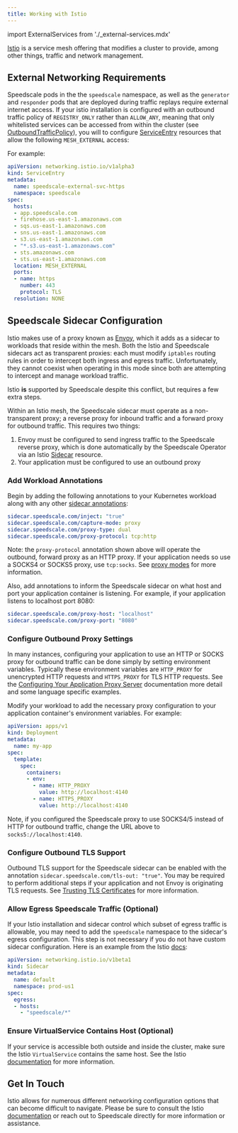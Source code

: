 ```yaml
---
title: Working with Istio
---
```


import ExternalServices from './_external-services.mdx'

[Istio](https://istio.io) is a service mesh offering that modifies a cluster to provide, among
other things, traffic and network management.

## External Networking Requirements

Speedscale pods in the the `speedscale` namespace, as well as the `generator` and `responder` pods that are
deployed during traffic replays require external internet access. If your istio installation is configured
with an outbound traffic policy of `REGISTRY_ONLY` rather than `ALLOW_ANY`, meaning that only whitelisted
services can be accessed from within the cluster (see
[OutboundTrafficPolicy](https://istio.io/latest/docs/reference/config/istio.mesh.v1alpha1/#MeshConfig-OutboundTrafficPolicy)),
you will to configure [ServiceEntry](https://istio.io/latest/docs/reference/config/networking/service-entry/)
resources that allow the following `MESH_EXTERNAL` access:

<ExternalServices />

For example:

```yaml
apiVersion: networking.istio.io/v1alpha3
kind: ServiceEntry
metadata:
  name: speedscale-external-svc-https
  namespace: speedscale
spec:
  hosts:
  - app.speedscale.com
  - firehose.us-east-1.amazonaws.com
  - sqs.us-east-1.amazonaws.com
  - sns.us-east-1.amazonaws.com
  - s3.us-east-1.amazonaws.com
  - "*.s3.us-east-1.amazonaws.com"
  - sts.amazonaws.com
  - sts.us-east-1.amazonaws.com
  location: MESH_EXTERNAL
  ports:
  - name: https
    number: 443
    protocol: TLS
  resolution: NONE
```

## Speedscale Sidecar Configuration
Istio makes use of a proxy known as [Envoy](https://www.envoyproxy.io), which it adds as a sidecar to
workloads that reside within the mesh. Both the Istio and Speedscale sidecars act as transparent proxies: each
must modify `iptables` routing rules in order to intercept both ingress and egress traffic. Unfortunately,
they cannot coexist when operating in this mode since both are attempting to intercept and manage workload
traffic.

Istio **is** supported by Speedscale despite this conflict, but requires a few extra steps.

Within an Istio mesh, the Speedscale sidecar must operate as a non-transparent proxy; a reverse
proxy for inbound traffic and a forward proxy for outbound traffic. This requires two things:

1. Envoy must be configured to send ingress traffic to the Speedscale reverse proxy, which is done
   automatically by the Speedscale Operator via an Istio
   [Sidecar](https://istio.io/latest/docs/reference/config/networking/sidecar) resource.
2. Your application must be configured to use an outbound proxy

### Add Workload Annotations

Begin by adding the following annotations to your Kubernetes workload along with any other
[sidecar annotations](/setup/sidecar/annotations/):

```yaml
sidecar.speedscale.com/inject: "true"
sidecar.speedscale.com/capture-mode: proxy
sidecar.speedscale.com/proxy-type: dual
sidecar.speedscale.com/proxy-protocol: tcp:http
```

Note: the `proxy-protocol` annotation shown above will operate the outbound, forward proxy as an
HTTP proxy. If your application needs so use a SOCKS4 or SOCKS5 proxy, use `tcp:socks`. See
[proxy modes](/setup/sidecar/proxy-modes/) for more information.

Also, add annotations to inform the Speedscale sidecar on what host and port your application
container is listening. For example, if your application listens to localhost port 8080:

```yaml
sidecar.speedscale.com/proxy-host: "localhost"
sidecar.speedscale.com/proxy-port: "8080"
```

### Configure Outbound Proxy Settings

In many instances, configuring your application to use an HTTP or SOCKS proxy for outbound traffic
can be done simply by setting environment variables. Typically these environment variables are
`HTTP_PROXY` for unencrypted HTTP requests and `HTTPS_PROXY` for TLS HTTP requests. See the
[Configuring Your Application Proxy Server](/setup/sidecar/proxy-modes/#configuring-your-application-proxy-server)
documentation more detail and some language specific examples.

Modify your workload to add the necessary proxy configuration to your application container's
environment variables. For example:

```yaml
apiVersion: apps/v1
kind: Deployment
metadata:
  name: my-app
spec:
  template:
    spec:
      containers:
      - env:
        - name: HTTP_PROXY
          value: http://localhost:4140
        - name: HTTPS_PROXY
          value: http://localhost:4140
```

Note, if you configured the Speedscale proxy to use SOCKS4/5 instead of HTTP for outbound traffic,
change the URL above to `socks5://localhost:4140`.

### Configure Outbound TLS Support

Outbound TLS support for the Speedscale sidecar can be enabled with the annotation
`sidecar.speedscale.com/tls-out: "true"`. You may be required to perform additional steps if your
application and not Envoy is originating TLS requests. See
[Trusting TLS Certificates](../tls/#trusting-tls-certificates) for more information.

### Allow Egress Speedscale Traffic (Optional)

If your Istio installation and sidecar control which subset of egress traffic is allowable, you may
need to add the `speedscale` namespace to the sidecar's egress configuration. This step is not
necessary if you do not have custom sidecar configuration. Here is an example from the Istio
[docs](https://istio.io/latest/docs/reference/config/networking/sidecar/):

```yaml
apiVersion: networking.istio.io/v1beta1
kind: Sidecar
metadata:
  name: default
  namespace: prod-us1
spec:
  egress:
  - hosts:
    - "speedscale/*"
```

### Ensure VirtualService Contains Host (Optional)

If your service is accessible both outside and inside the cluster, make sure the Istio
`VirtualService` contains the same host. See the Istio
[documentation](https://istio.io/latest/docs/reference/config/networking/virtual-service/) for more
information.

## Get In Touch

Istio allows for numerous different networking configuration options that can become difficult to
navigate. Please be sure to consult the Istio [documentation](https://istio.io/latest/docs/) or
reach out to Speedscale directly for more information or assistance.
